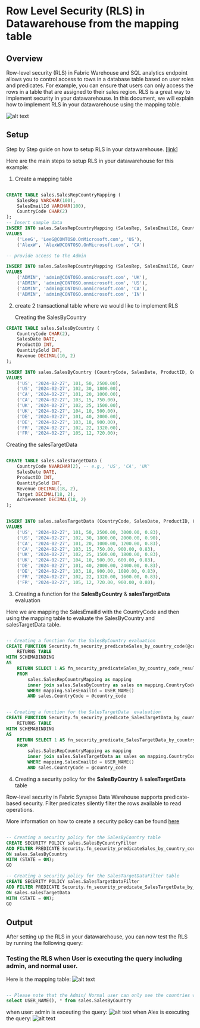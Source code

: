 # Row Level Security (RLS) in Datawarehouse from the mapping table

## Overview

Row-level security (RLS) in Fabric Warehouse and SQL analytics endpoint allows you to control access to rows in a database table based on user roles and predicates. For example, you can ensure that users can only access the rows in a table that are assigned to their sales region. RLS is a great way to implement security in your datawarehouse.
In this document, we will explain how to implement RLS in your datawarehouse using the mapping table.

![alt text](https://github.com/Sam-Panda/FABRICation/tree/main/datawarehouse/rls/.media/image.png)

## Setup

Step by Step guide on how to setup RLS in your datawarehouse. [[link](https://learn.microsoft.com/en-us/fabric/data-warehouse/tutorial-row-level-security)]

Here are the main steps to setup RLS in your datawarehouse for this example:
1. Create a mapping table
``` sql

CREATE TABLE sales.SalesRepCountryMapping (
    SalesRep VARCHAR(100),
    SalesEmailId VARCHAR(100),
    CountryCode CHAR(2)
);
-- Insert sample data
INSERT INTO sales.SalesRepCountryMapping (SalesRep, SalesEmailId, CountryCode)
VALUES
    ('LeeG', 'LeeG@CONTOSO.OnMicrosoft.com', 'US'),
    ('AlexW', 'AlexW@CONTOSO.OnMicrosoft.com', 'CA')

-- provide access to the Admin

INSERT INTO sales.SalesRepCountryMapping (SalesRep, SalesEmailId, CountryCode)
VALUES
    ('ADMIN', 'admin@CONTOSO.onmicrosoft.com', 'UK'),
    ('ADMIN', 'admin@CONTOSO.onmicrosoft.com', 'US'),
    ('ADMIN', 'admin@CONTOSO.onmicrosoft.com', 'CA'),
    ('ADMIN', 'admin@CONTOSO.onmicrosoft.com', 'IN')

```
2. create 2 transactional table where we would like to implement RLS

    Creating the SalesByCountry 
``` sql
CREATE TABLE sales.SalesByCountry (
    CountryCode CHAR(2),
    SalesDate DATE,
    ProductID INT,
    QuantitySold INT,
    Revenue DECIMAL(10, 2)
);

INSERT INTO sales.SalesByCountry (CountryCode, SalesDate, ProductID, QuantitySold, Revenue)
VALUES
    ('US', '2024-02-27', 101, 50, 2500.00),
    ('US', '2024-02-27', 102, 30, 1800.00),
    ('CA', '2024-02-27', 101, 20, 1000.00),
    ('CA', '2024-02-27', 103, 15, 750.00),
    ('UK', '2024-02-27', 102, 25, 1500.00),
    ('UK', '2024-02-27', 104, 10, 500.00),
    ('DE', '2024-02-27', 101, 40, 2000.00),
    ('DE', '2024-02-27', 103, 18, 900.00),
    ('FR', '2024-02-27', 102, 22, 1320.00),
    ('FR', '2024-02-27', 105, 12, 720.00);

```
 Creating the salesTargetData

``` sql

CREATE TABLE sales.salesTargetData (
    CountryCode NVARCHAR(2), -- e.g., 'US', 'CA', 'UK'
    SalesDate DATE,
    ProductID INT,
    QuantitySold INT,
    Revenue DECIMAL(18, 2),
    Target DECIMAL(18, 2),
    Achievement DECIMAL(18, 2)
);


INSERT INTO sales.salesTargetData (CountryCode, SalesDate, ProductID, QuantitySold, Revenue, Target, Achievement)
VALUES
    ('US', '2024-02-27', 101, 50, 2500.00, 3000.00, 0.83),
    ('US', '2024-02-27', 102, 30, 1800.00, 2000.00, 0.90),
    ('CA', '2024-02-27', 101, 20, 1000.00, 1200.00, 0.83),
    ('CA', '2024-02-27', 103, 15, 750.00, 900.00, 0.83),
    ('UK', '2024-02-27', 102, 25, 1500.00, 1800.00, 0.83),
    ('UK', '2024-02-27', 104, 10, 500.00, 600.00, 0.83),
    ('DE', '2024-02-27', 101, 40, 2000.00, 2400.00, 0.83),
    ('DE', '2024-02-27', 103, 18, 900.00, 1080.00, 0.83),
    ('FR', '2024-02-27', 102, 22, 1320.00, 1600.00, 0.83),
    ('FR', '2024-02-27', 105, 12, 720.00, 900.00, 0.80);
```

3. Creating a function for the **SalesByCountry** &  **salesTargetData** evaluation

Here we are mapping the SalesEmailId with the CountryCode and then using the mapping table to evaluate the SalesByCountry and salesTargetData table.

``` sql

-- Creating a function for the SalesByCountry evaluation
CREATE FUNCTION Security.fn_security_predicateSales_by_country_code(@country_code AS varchar(50))
    RETURNS TABLE
WITH SCHEMABINDING
AS
    RETURN SELECT 1 AS fn_security_predicateSales_by_country_code_result
    FROM
        sales.SalesRepCountryMapping as mapping
        inner join sales.SalesByCountry as sales on mapping.CountryCode = sales.CountryCode
        WHERE mapping.SalesEmailId = USER_NAME()
        AND sales.CountryCode = @country_code


-- Creating a function for the SalesTargetData  evaluation
CREATE FUNCTION Security.fn_security_predicate_SalesTargetData_by_country(@country_code AS varchar(50))
    RETURNS TABLE
WITH SCHEMABINDING
AS
    RETURN SELECT 1 AS fn_security_predicate_SalesTargetData_by_country_result
    FROM
        sales.SalesRepCountryMapping as mapping
        inner join sales.SalesTargetData as sales on mapping.CountryCode = sales.CountryCode
        WHERE mapping.SalesEmailId = USER_NAME()
        AND sales.CountryCode = @country_code

```
4. Creating a security policy for the **SalesByCountry** &  **salesTargetData** table

Row-level security in Fabric Synapse Data Warehouse supports predicate-based security. Filter predicates silently filter the rows available to read operations.

More information on how to create a security policy can be found [here](https://learn.microsoft.com/en-us/fabric/data-warehouse/row-level-security#predicate-based-row-level-security15)

``` sql

-- Creating a security policy for the SalesByCountry table
CREATE SECURITY POLICY sales.SalesByCountryFilter
ADD FILTER PREDICATE Security.fn_security_predicateSales_by_country_code(CountryCode)
ON sales.SalesByCountry
WITH (STATE = ON);
GO

-- Creating a security policy for the SalesTargetDataFilter table
CREATE SECURITY POLICY sales.SalesTargetDataFilter
ADD FILTER PREDICATE Security.fn_security_predicate_SalesTargetData_by_country(CountryCode)
ON sales.salesTargetData
WITH (STATE = ON);
GO


```
## Output

After setting up the RLS in your datawarehouse, you can now test the RLS by running the following query:
### Testing the RLS when User is executing the query including admin, and normal user. 

Here is the mapping table:
![alt text](https://github.com/Sam-Panda/FABRICation/tree/main/datawarehouse/rls/.media/image-3.png)

``` sql

-- Please note that the Admin/ Normal user can only see the countries which are specified in the mapping table
select USER_NAME(), * from sales.SalesByCountry
```

when user: admin is exceuting the query:
![alt text](https://github.com/Sam-Panda/FABRICation/tree/main/datawarehouse/rls/.media/image-1.png)
when Alex is executing the query:
![alt text](https://github.com/Sam-Panda/FABRICation/tree/main/datawarehouse/rls/.media/image-2.png)